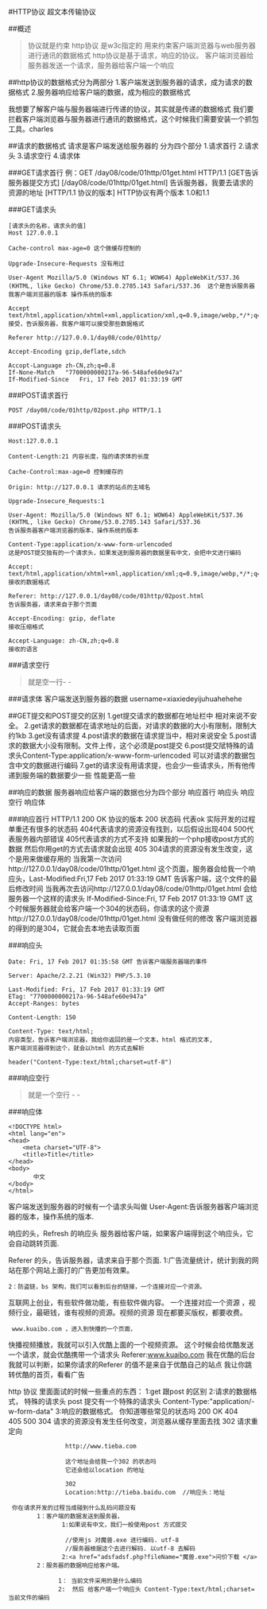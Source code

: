 #HTTP协议 超文本传输协议

##概述
>协议就是约束 
>http协议 是w3c指定的 用来约束客户端浏览器与web服务器进行通讯的数据格式
>http协议是基于请求，响应的协议。
>客户端浏览器给服务器发送一个请求，服务器给客户端一个响应

##http协议的数据格式分为两部分
1.客户端发送到服务器的请求，成为请求的数据格式
2.服务器响应给客户端的数据，成为相应的数据格式

我想要了解客户端与服务器端进行传递的协议，其实就是传递的数据格式
我们要拦截客户端浏览器与服务器进行通讯的数据格式，这个时候我们需要安装一个抓包工具。charles

##请求的数据格式
请求是客户端发送给服务器的 分为四个部分
1.请求首行
2.请求头
3.请求空行
4.请求体

###GET请求首行
例：GET /day08/code/01http/01get.html HTTP/1.1
[GET告诉服务器提交方式]
[/day08/code/01http/01get.html] 告诉服务器，我要去请求的资源的地址
[HTTP/1.1 协议的版本]
HTTP协议有两个版本 1.0和1.1

###GET请求头
```
[请求头的名称，请求头的值]
Host 127.0.0.1
```
```
Cache-control max-age=0 这个做缓存控制的
```
```
Upgrade-Insecure-Requests 没有用过
```
```
User-Agent Mozilla/5.0 (Windows NT 6.1; WOW64) AppleWebKit/537.36 (KHTML, like Gecko) Chrome/53.0.2785.143 Safari/537.36  这个是告诉服务器 我客户端浏览器的版本 操作系统的版本
```
```
Accept      text/html,application/xhtml+xml,application/xml,q=0.9,image/webp,*/*;q=0.8 接受，告诉服务器，我客户端可以接受那些数据格式
```
```
Referer http://127.0.0.1/day08/code/01http/
```
```
Accept-Encoding gzip,deflate,sdch
```
```
Accopt-Language zh-CN,zh;q=0.8
If-None-Match	"7700000000217a-96-548afe60e947a"
If-Modified-Since	Fri, 17 Feb 2017 01:33:19 GMT
```

###POST请求首行
```
POST /day08/code/01http/02post.php HTTP/1.1
```
###POST请求头
```
Host:127.0.0.1
```
```
Content-Length:21 内容长度，指的请求体的长度
```
```
Cache-Control:max-age=0 控制缓存的
```
```
Origin: http://127.0.0.1 请求的站点的主域名
```
```
Upgrade-Insecure_Requests:1
```
```
User-Agent: Mozilla/5.0 (Windows NT 6.1; WOW64) AppleWebKit/537.36 (KHTML, like Gecko) Chrome/53.0.2785.143 Safari/537.36
告诉服务器客户端浏览器的版本，操作系统的版本
```
```
Content-Type:application/x-www-form-urlencoded
这是POST提交独有的一个请求头，如果发送到服务器的数据里有中文，会把中文进行编码
```
```
Accept: text/html,application/xhtml+xml,application/xml;q=0.9,image/webp,*/*;q=0.8 接收的数据格式
```
```
Referer: http://127.0.0.1/day08/code/01http/02post.html
告诉服务器，请求来自于那个页面
```
```
Accept-Encoding: gzip, deflate
接收压缩格式
```
```
Accept-Language: zh-CN,zh;q=0.8
接收的语言
```
###请求空行
>就是空一行- - 

###请求体
客户端发送到服务器的数据
username=xiaxiedeyijuhuahehehe

##GET提交和POST提交的区别
1.get提交请求的数据都在地址栏中 相对来说不安全。
2.get请求的数据都在请求地址的后面，对请求的数据的大小有限制，限制大约1kb
3.get没有请求提
4.post请求的数据在请求提当中，相对来说安全
5.post请求的数据大小没有限制。文件上传，这个必须是post提交
6.post提交陚特殊的请求头Content-Type:application/x-www-form-urlencoded 可以对请求的数据包含中文的数据进行编码
7.get的请求没有用请求提，也会少一些请求头，所有他传递到服务端的数据要少一些 性能更高一些

##响应的数据
服务器响应给客户端的数据也分为四个部分
响应首行
响应头
响应空行
响应体

###响应首行
HTTP/1.1 200 OK
协议的版本
200 状态码 代表ok
实际开发的过程单重还有很多的状态码
404代表请求的资源没有找到，以后假设出现404
500代表服务器内部错误
405代表请求的方式不支持 如果我的一个php接收post方式的数据 然后你用get的方式去请求就会出现 405
304请求的资源没有发生改变，这个是用来做缓存用的
当我第一次访问http://127.0.0.1/day08/code/01http/01get.html 这个页面，服务器会给我一个响应头，Last-Modified:Fri,17 Feb 2017 01:33:19 GMT 告诉客户端，这个文件的最后修改时间
当我再次去访问http://127.0.0.1/day08/code/01http/01get.html 会给服务器一个这样的请求头
If-Modified-Since:Fri, 17 Feb 2017 01:33:19 GMT 这个时候服务器就会给客户端一个304的状态码，你请求的这个资源http://127.0.0.1/day08/code/01http/01get.html  没有做任何的修改 客户端浏览器的得到的是304，它就会去本地去读取页面

###响应头
```
Date: Fri, 17 Feb 2017 01:35:58 GMT 告诉客户端服务器端的事件
```
```
Server: Apache/2.2.21 (Win32) PHP/5.3.10
```
```
Last-Modified: Fri, 17 Feb 2017 01:33:19 GMT
ETag: "7700000000217a-96-548afe60e947a"
Accept-Ranges: bytes
```
```
Content-Length: 150
```
```
Content-Type: text/html;
内容类型，告诉客户端浏览器，我给你返回的是一个文本，html 格式的文本,
客户端浏览器得到这个，就会以html 的方式去解析
```
```
header("Content-Type:text/html;charset=utf-8")
```
###响应空行
>就是一个空行 - -

###响应体
```
<!DOCTYPE html>
<html lang="en">
<head>
    <meta charset="UTF-8">
    <title>Title</title>
</head>
<body>
       中文
</body>
</html>
```

客户端发送到服务器的时候有一个请求头叫做
User-Agent:告诉服务器客户端浏览器的版本，操作系统的版本.

响应的头，Refresh 的响应头
服务器给客户端，如果客户端得到这个响应头，它会自动跳转页面.


Referer 的头，告诉服务器，请求来自于那个页面.
    1:广告流量统计，统计到我的网站在那个网站上面打的广告更加有效果。

    2：防盗链，bs 架构，我们可以看到后台的链接，一个连接对应一个资源。
 互联网上创业，有些软件做功能，有些软件做内容。
     一个连接对应一个资源 ，视频行业，最砸钱，谁有视频的资源。视频的资源
 现在都要买版权，都要收费。

     www.kuaibo.com ，进入到快播的一个页面，
 快播视频播放，我就可以引入优酷上面的一个视频资源。
    这个时候会给优酷发送一个请求，就会优酷携带一个请求头
    Referer:www.kuaibo.com
    我在优酷的后台我就可以判断，如果你请求的Referer 的值不是来自于优酷自己的站点
我让你跳转优酷的首页，看看广告


http 协议 里面面试的时候一些重点的东西：
            1:get 跟post 的区别
            2:请求的数据格式，
                    特殊的请求头
                    post 提交有一个特殊的请求头
                    Content-Type:"application/-w-form-data"
            3:响应的数据格式。
                    你知道哪些常见的状态吗
                    200   OK
                    404   
                    405
                    500
                    304   请求的资源没有发生任何改变，浏览器从缓存里面去找
                    302   请求重定向
    
                    http://www.tieba.com
    
                    这个地址会给我一个302 的状态吗
                    它还会给以location 的地址
    
                    302
                    Location:http://tieba.baidu.com  //响应头：地址
    
     你在请求开发的过程当成碰到什么乱码问题没有
            1：客户端的数据发送到服务器，
                   1:如果说有中文，我们一般使用post 方式提交
    
                    //使用js 对魔兽.exe 进行编码. utf-8
                    //服务器根据这个去进行解码. 以utf-8 去解码
                   2:<a href="adsfadsf.php?fileName="魔兽.exe">问价下载 </a>
            2：服务器的数据响应给客户端。
    
                  1： 当前文件采用的是什么编码
                  2:  然后 给客户端一个响应头 Content-Type:text/html;charset=当前文件的编码